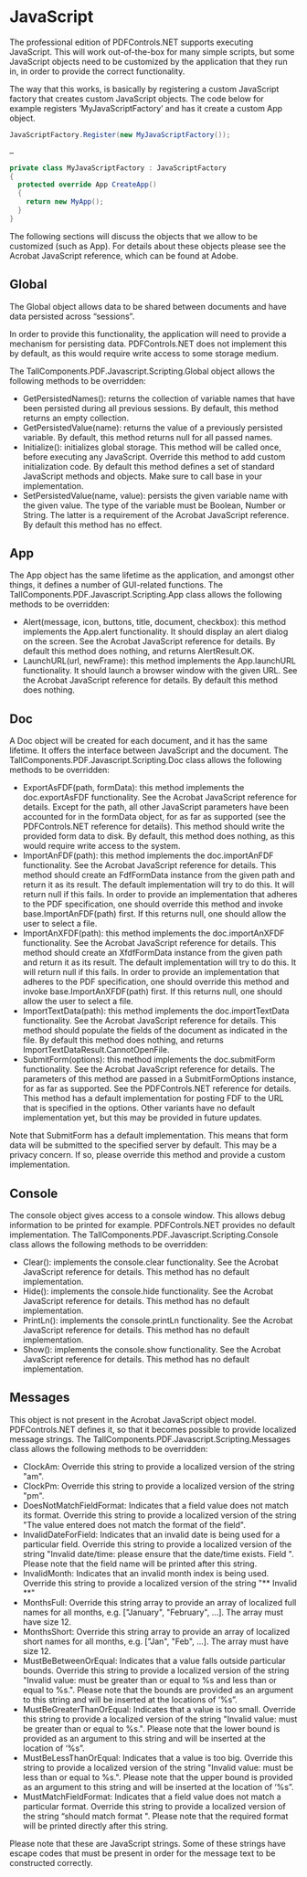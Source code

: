 # JavaScript

The professional edition of PDFControls.NET supports executing JavaScript. This will work out-of-the-box for many simple scripts, but some JavaScript objects need to be customized by the application that they run in, in order to provide the correct functionality.

The way that this works, is basically by registering a custom JavaScript factory that creates custom JavaScript objects. The code below for example registers ‘MyJavaScriptFactory’ and has it create a custom App object.

``` cs
JavaScriptFactory.Register(new MyJavaScriptFactory());

…

private class MyJavaScriptFactory : JavaScriptFactory
{
  protected override App CreateApp()
  {
    return new MyApp();
  }
}
```

The following sections will discuss the objects that we allow to be customized (such as App). For details about these objects please see the Acrobat JavaScript reference, which can be found at Adobe.

## Global

The Global object allows data to be shared between documents and have data persisted across “sessions”.

In order to provide this functionality, the application will need to provide a mechanism for persisting data. PDFControls.NET does not implement this by default, as this would require write access to some storage medium.

The TallComponents.PDF.Javascript.Scripting.Global object allows the following methods to be overridden:

- GetPersistedNames(): returns the collection of variable names that have been persisted during all previous sessions. By default, this method returns an empty collection.
- GetPersistedValue(name): returns the value of a previously persisted variable. By default, this method returns null for all passed names.
- Initialize(): initializes global storage. This method will be called once, before executing any JavaScript. Override this method to add custom initialization code. By default this method defines a set of standard JavaScript methods and objects. Make sure to call base in your implementation.
- SetPersistedValue(name, value): persists the given variable name with the given value. The type of the variable must be Boolean, Number or String. The latter is a requirement of the Acrobat JavaScript reference. By default this method has no effect.

## App

The App object has the same lifetime as the application, and amongst other things, it defines a number of GUI-related functions. The TallComponents.PDF.Javascript.Scripting.App class allows the following methods to be overridden:

- Alert(message, icon, buttons, title, document, checkbox): this method implements the App.alert functionality. It should display an alert dialog on the screen. See the Acrobat JavaScript reference for details. By default this method does nothing, and returns AlertResult.OK.
- LaunchURL(url, newFrame): this method implements the App.launchURL functionality. It should launch a browser window with the given URL. See the Acrobat JavaScript reference for details. By default this method does nothing.

## Doc

A Doc object will be created for each document, and it has the same lifetime. It offers the interface between JavaScript and the document. The TallComponents.PDF.Javascript.Scripting.Doc class allows the following methods to be overridden:

- ExportAsFDF(path, formData): this method implements the doc.exportAsFDF functionality. See the Acrobat JavaScript reference for details. Except for the path, all other JavaScript parameters have been accounted for in the formData object, for as far as supported (see the PDFControls.NET reference for details). This method should write the provided form data to disk. By default, this method does nothing, as this would require write access to the system.
- ImportAnFDF(path): this method implements the doc.importAnFDF functionality. See the Acrobat JavaScript reference for details. This method should create an FdfFormData instance from the given path and return it as its result. The default implementation will try to do this. It will return null if this fails. In order to provide an implementation that adheres to the PDF specification, one should override this method and invoke base.ImportAnFDF(path) first. If this returns null, one should allow the user to select a file.
- ImportAnXFDF(path): this method implements the doc.importAnXFDF functionality. See the Acrobat JavaScript reference for details. This method should create an XfdfFormData instance from the given path and return it as its result. The default implementation will try to do this. It will return null if this fails. In order to provide an implementation that adheres to the PDF specification, one should override this method and invoke base.ImportAnXFDF(path) first. If this returns null, one should allow the user to select a file.
- ImportTextData(path): this method implements the doc.importTextData functionality. See the Acrobat JavaScript reference for details. This method should populate the fields of the document as indicated in the file. By default this method does nothing, and returns ImportTextDataResult.CannotOpenFile.
- SubmitForm(options): this method implements the doc.submitForm functionality. See the Acrobat JavaScript reference for details. The parameters of this method are passed in a SubmitFormOptions instance, for as far as supported. See the PDFControls.NET reference for details. This method has a default implementation for posting FDF to the URL that is specified in the options. Other variants have no default implementation yet, but this may be provided in future updates.

Note that SubmitForm has a default implementation. This means that form data will be submitted to the specified server by default. This may be a privacy concern. If so, please override this method and provide a custom implementation.

## Console

The console object gives access to a console window. This allows debug information to be printed for example. PDFControls.NET provides no default implementation. The TallComponents.PDF.Javascript.Scripting.Console class allows the following methods to be overridden:

- Clear(): implements the console.clear functionality. See the Acrobat JavaScript reference for details. This method has no default implementation.
- Hide(): implements the console.hide functionality. See the Acrobat JavaScript reference for details. This method has no default implementation.
- PrintLn(): implements the console.printLn functionality. See the Acrobat JavaScript reference for details. This method has no default implementation.
- Show(): implements the console.show functionality. See the Acrobat JavaScript reference for details. This method has no default implementation.

## Messages

This object is not present in the Acrobat JavaScript object model. PDFControls.NET defines it, so that it becomes possible to provide localized message strings. The TallComponents.PDF.Javascript.Scripting.Messages class allows the following methods to be overridden:

- ClockAm: Override this string to provide a localized version of the string "am".
- ClockPm: Override this string to provide a localized version of the string "pm".
- DoesNotMatchFieldFormat: Indicates that a field value does not match its format. Override this string to provide a localized version of the string "The value entered does not match the format of the field".
- InvalidDateForField: Indicates that an invalid date is being used for a particular field. Override this string to provide a localized version of the string "Invalid date/time: please ensure that the date/time exists. Field ". Please note that the field name will be printed after this string.
- InvalidMonth: Indicates that an invalid month index is being used. Override this string to provide a localized version of the string "** Invalid **"
- MonthsFull: Override this string array to provide an array of localized full names for all months, e.g. ["January", "February", ...]. The array must have size 12.
- MonthsShort: Override this string array to provide an array of localized short names for all months, e.g. ["Jan", "Feb", ...]. The array must have size 12.
- MustBeBetweenOrEqual: Indicates that a value falls outside particular bounds. Override this string to provide a localized version of the string "Invalid value: must be greater than or equal to %s and less than or equal to %s.". Please note that the bounds are provided as an argument to this string and will be inserted at the locations of ‘%s”.
- MustBeGreaterThanOrEqual: Indicates that a value is too small. Override this string to provide a localized version of the string "Invalid value: must be greater than or equal to %s.". Please note that the lower bound is provided as an argument to this string and will be inserted at the location of ‘%s”.
- MustBeLessThanOrEqual: Indicates that a value is too big. Override this string to provide a localized version of the string "Invalid value: must be less than or equal to %s.". Please note that the upper bound is provided as an argument to this string and will be inserted at the location of ‘%s”.
- MustMatchFieldFormat: Indicates that a field value does not match a particular format. Override this string to provide a localized version of the string “should match format ". Please note that the required format will be printed directly after this string.

Please note that these are JavaScript strings. Some of these strings have escape codes that must be present in order for the message text to be constructed correctly.
